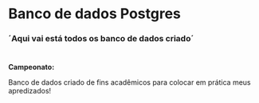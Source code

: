 # Banco de dados Postgres

### ´Aqui vai está todos os banco de dados criado´

#

**Campeonato:**

Banco de dados criado de fins acadêmicos para colocar em prática meus apredizados! 

